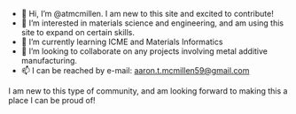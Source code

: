 - 👋 Hi, I’m @atmcmillen. I am new to this site and excited to contribute!
- 👀 I’m interested in materials science and engineering, and am using this site to expand on certain skills.
- 🌱 I’m currently learning ICME and Materials Informatics
- 💞️ I’m looking to collaborate on any projects involving metal additive manufacturing.
- 📫 I can be reached by e-mail: aaron.t.mcmillen59@gmail.com

I am new to this type of community, and am looking forward to making this a place I can be proud of!

<!---
atmcmillen/atmcmillen is a ✨ special ✨ repository because its `README.md` (this file) appears on your GitHub profile.
You can click the Preview link to take a look at your changes.
--->
